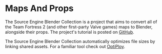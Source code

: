# Maps And Props

The Source Engine Blender Collection is a project that aims to convert all of the Team Fortress 2 (and other first-party Valve games) maps to Blender, alongside their props. The project's tutorial is posted on [GitHub](https://github.com/hisprofile/blenderstuff/blob/main/Creations/Source%20Engine%20Blender%20Collection.md).

The Source Engine Blender Collection automatically optimizes file sizes by linking shared assets. For a familiar tool check out [OptiPloy](../miscellaneous/optiploy.md).
